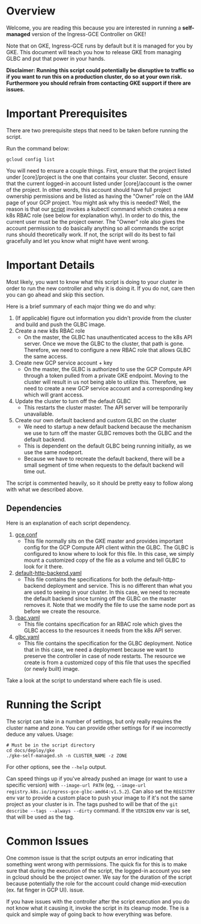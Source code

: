 # Overview

Welcome, you are reading this because you are interested in running a **self-managed** version of the
Ingress-GCE Controller on GKE!

Note that on GKE, Ingress-GCE runs by default but it is managed for you by GKE. This document
will teach you how to release GKE from managing GLBC and put that power in your hands.

**Disclaimer: Running this script could potentially be disruptive to traffic
so if you want to run this on a production cluster, do so at your own risk.
Furthermore you should refrain from contacting GKE support if there are issues.**

# Important Prerequisites

There are two prerequisite steps that need to be taken before running the script.

Run the command below:

`gcloud config list`

You will need to ensure a couple things. First, ensure that the project listed
under [core]/project is the one that contains your cluster. Second, ensure that
the current logged-in account listed under [core]/account is the owner of the project.
In other words, this account should have full project ownership permissions and be listed as
having the "Owner" role on the IAM page of your GCP project. You might ask why this
is needed? Well, the reason is that our [script](gke-self-managed.sh) invokes a kubectl command which
creates a new k8s RBAC role (see below for explanation why). In order to do this, the
current user must be the project owner. The "Owner" role also gives the account
permission to do basically anything so all commands the script runs should
theoretically work. If not, the script will do its best to fail gracefully
and let you know what might have went wrong.

# Important Details

Most likely, you want to know what this script is doing to your cluster in order
to run the new controller and why it is doing it. If you do not, care then you
can go ahead and skip this section.

Here is a brief summary of each major thing we do and why:

1. (If applicable) figure out information you didn't provide from the cluster and
   build and push the GLBC image.
2. Create a new k8s RBAC role
    * On the master, the GLBC has unauthenticated access to the k8s API server.
      Once we move the GLBC to the cluster, that path is gone. Therefore, we need to
      configure a new RBAC role that allows GLBC the same access.
3. Create new GCP service account + key
    * On the master, the GLBC is authorized to use the GCP Compute API through a
      token pulled from a private GKE endpoint. Moving to the cluster will result in
      us not being able to utilize this. Therefore, we need to create a new GCP
      service account and a corresponding key which will grant access.
4. Update the cluster to turn off the default GLBC
    * This restarts the cluster master. The API server will be temporarily unavailable.
5. Create our own default backend and custom GLBC on the cluster
    * We need to startup a new default backend because the mechanism we
      use to turn off the master GLBC removes both the GLBC and the default backend.
    * This is dependent on the default GLBC being running initially, as we use
      the same nodeport.
    * Because we have to recreate the default backend, there will be a small
      segment of time when requests to the default backend will time out.

The script is commented heavily, so it should be pretty easy to follow along
with what we described above.

## Dependencies

Here is an explanation of each script dependency.

1. [gce.conf](../resources/gce.conf)
    * This file normally sits on the GKE master and provides important config for
      the GCP Compute API client within the GLBC. The GLBC is configured to know
      where to look for this file. In this case, we simply mount a customized copy
      of the file as a volume and tell GLBC to look for it there.
2. [default-http-backend.yaml](../resources/default-http-backend.yaml)
    * This file contains the specifications for both the default-http-backend
      deployment and service. This is no different than what you are used to
      seeing in your cluster. In this case, we need to recreate the default
      backend since turning off the GLBC on the master removes it. Note that we
      modify the file to use the same node port as before we create the resource.
3. [rbac.yaml](../resources/rbac.yaml)
    * This file contains specification for an RBAC role which gives the GLBC
      access to the resources it needs from the k8s API server.
4. [glbc.yaml](../resources/glbc.yaml)
    * This file contains the specification for the GLBC deployment. Notice that in
      this case, we need a deployment because we want to preserve the controller
      in case of node restarts. The resource we create is from a customized copy of
      this file that uses the specified (or newly built) image.

Take a look at the script to understand where each file is used.

# Running the Script

The script can take in a number of settings, but only really requires the cluster
name and zone. You can provide other settings for if we incorrectly deduce any
values. Usage:

```shell
# Must be in the script directory
cd docs/deploy/gke
./gke-self-managed.sh -n CLUSTER_NAME -z ZONE
```

For other options, see the `--help` output.

Can speed things up if you've already pushed an image (or want to use a specific
version) with `--image-url PATH` (eg,
`--image-url registry.k8s.io/ingress-gce-glbc-amd64:v1.5.2`). Can also set the `REGISTRY`
env var to provide a custom place to push your image to if it's not the same project
as your cluster is in. The tags pushed to will be that of the
`git describe --tags --always --dirty` command. If the `VERSION` env var is set, that
will be used as the tag.

# Common Issues

One common issue is that the script outputs an error indicating that something
went wrong with permissions. The quick fix for this is to make sure that during
the execution of the script, the logged-in account you see in gcloud should be
the project owner. We say for the duration of the script because potentially
the role for the account could change mid-execution (ex. fat finger in GCP UI).
issue.

If you have issues with the controller after the script execution and you do not
know what it causing it, invoke the script in its cleanup mode. The is a quick
and simple way of going back to how everything was before.
